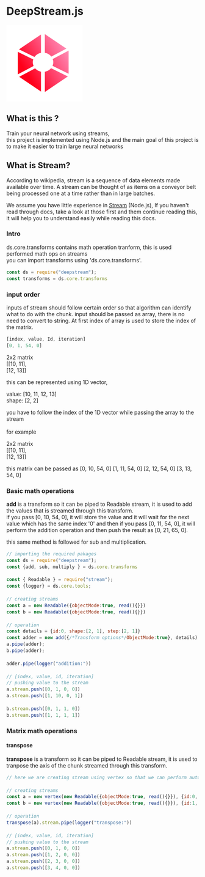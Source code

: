 # DeepStream.js

<img src="logo.png" width="200" height="200" />

## What is this ?
Train your neural network using streams,<br> this project is implemented using Node.js and the main goal of this project is to make it easier to train large neural networks

## What is Stream?
According to wikipedia, stream is a sequence of data elements made available over time. A stream can be thought of as items on a conveyor belt being processed one at a time rather than in large batches.

We assume you have little experience in [Stream](https://nodejs.org/api/stream.html) (Node.js), If you haven't read through docs, take a look at those first and them continue reading this, it will help you to understand easily while reading this docs.

### Intro
ds.core.transforms contains math operation tranform, this is used performed math ops on streams<br>
you can import transforms using 'ds.core.transforms'.

```js
const ds = require("deepstream");
const transforms = ds.core.transforms
```

### input order
inputs of stream should follow certain order so that algorithm can identify what to do with the chunk. input should be passed as array, there is no need to convert to string. At first index of array is used to store the index of the matrix.

```js
[index, value, Id, iteration]
[0, 1, 54, 0]
```

2x2 matrix<br>
[[10, 11],<br>
 [12, 13]]<br>

this can be represented using 1D vector,<br>

value: [10, 11, 12, 13]<br>
shape: [2, 2]<br>

you have to follow the index of the 1D vector while passing the array to the stream<br><br>
for example<br>

2x2 matrix<br>
[[10, 11],<br>
 [12, 13]]<br>

this matrix can be passed as
[0, 10, 54, 0]
[1, 11, 54, 0]
[2, 12, 54, 0]
[3, 13, 54, 0]

### Basic math operations
__add__ is a transform so it can be piped to Readable stream, it is used to add the values that is streamed through this transform.<br>
if you pass [0, 10, 54, 0], it will store the value and it will wait for the next value which has the same index '0' and then if you pass [0, 11, 54, 0], it will perform the addition operation and then push the result as [0, 21, 65, 0]. 

this same method is followed for sub and multiplication.

```js
// importing the required pakages
const ds = require("deepstream");
const {add, sub, multiply } = ds.core.transforms

const { Readable } = require("stream");
const {logger} = ds.core.tools;

// creating streams
const a = new Readable({objectMode:true, read(){}})
const b = new Readable({objectMode:true, read(){}})

// operation 
const details = {id:0, shape:[2, 1], step:[2, 1]}
const adder = new add({/*Transform options*/ObjectMode:true}, details)
a.pipe(adder);
b.pipe(adder);

adder.pipe(logger("addition:"))

// [index, value, id, iteration]
// pushing value to the stream
a.stream.push([0, 1, 0, 0])
a.stream.push([1, 10, 0, 1])

b.stream.push([0, 1, 1, 0])
b.stream.push([1, 1, 1, 1])
```
### Matrix math operations

#### transpose
__transpose__ is a transform so it can be piped to Readable stream, it is used to tranpose the axis of the chunk streamed through this transform.<br>

```js
// here we are creating stream using vertex so that we can perform auto grad using streams

// creating streams
const a = new vertex(new Readable({objectMode:true, read(){}}), {id:0, shape:[2, 2], step:[2, 1]});
const b = new vertex(new Readable({objectMode:true, read(){}}), {id:1, shape:[2, 2], step:[2, 1]});

// operation
transpose(a).stream.pipe(logger("transpose:"))

// [index, value, id, iteration]
// pushing value to the stream
a.stream.push([0, 1, 0, 0])
a.stream.push([1, 2, 0, 0])
a.stream.push([2, 3, 0, 0])
a.stream.push([3, 4, 0, 0])
```
